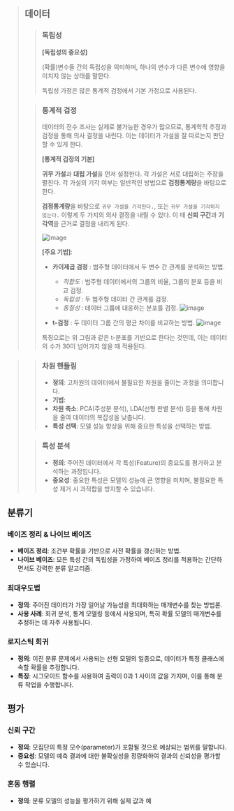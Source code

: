 > ## 데이터
>
> > ### 독립성
> > **[독립성의 중요성]**
> >
> > (확률)변수들 간의 독립성을 의미하며, 하나의 변수가 다른 변수에 영향을 미치지 않는 상태를 말한다. 
> > 
> > 독립성 가정은 많은 통계적 검정에서 기본 가정으로 사용된다.
>
> > ### 통계적 검정
> > 데이터의 전수 조사는 실제로 불가능한 경우가 많으므로, 통계학적 추정과 검정을 통해 의사 결정을 내린다. 이는 데이터가 가설을 잘 따르는지 판단할 수 있게 한다.
> >
> > **[통계적 검정의 기본]**
> >
> > **귀무 가설**과 **대립 가설**을 먼저 설정한다. 각 가설은 서로 대립하는 주장을 펼친다. 각 가설의 기각 여부는 일반적인 방법으로 **검정통계량**을 바탕으로 한다. 
> >
> > **검정통계량**을 바탕으로 ```귀무 가설을 기각한다.```, 또는 ```귀무 가설을 기각하지 않는다.``` 이렇게 두 가지의 의사 결정을 내릴 수 있다. 이 때 **신뢰 구간**과 **기각역**을 근거로 결정을 내리게 된다.
> >
> > ![image](https://github.com/user-attachments/assets/86704e12-b9cd-4188-ac29-769f53a70a71)
> >
> > **[주요 기법]**:
> > - **카이제곱 검정** : 범주형 데이터에서 두 변수 간 관계를 분석하는 방법.
> >   - *적합도* : 범주형 데이터에서의 그룹의 비율, 그룹의 분포 등을 비교 검정.
> >   - *독립성* : 두 범주형 데이터 간 관계를 검정.
> >   - *동질성* : 데이터 그룹에 대응하는 분포를 검정.
> > ![image](https://github.com/user-attachments/assets/a7fef6cb-5bdf-4038-af53-35b4e9991fff)
> >
> > - **t-검정** : 두 데이터 그룹 간의 평균 차이를 비교하는 방법.
> >   ![image](https://github.com/user-attachments/assets/91d0be41-00a8-4a2d-bf28-55037cb582f7)
> >
> > 특징으로는 위 그림과 같은 t-분포를 기반으로 한다는 것인데, 이는 데이터의 수가 30이 넘어가지 않을 때 적용된다.

>
> > ### 차원 핸들링
> > - **정의**: 고차원의 데이터에서 불필요한 차원을 줄이는 과정을 의미합니다.
> > - **기법**:
> > - **차원 축소**: PCA(주성분 분석), LDA(선형 판별 분석) 등을 통해 차원을 줄여 데이터의 복잡성을 낮춥니다.
> > - **특성 선택**: 모델 성능 향상을 위해 중요한 특성을 선택하는 방법.
>
> > ### 특성 분석
> > - **정의**: 주어진 데이터에서 각 특성(Feature)의 중요도를 평가하고 분석하는 과정입니다.
> > - **중요성**: 중요한 특성은 모델의 성능에 큰 영향을 미치며, 불필요한 특성 제거 시 과적합을 방지할 수 있습니다.
> 

## 분류기

### 베이즈 정리 & 나이브 베이즈
- **베이즈 정리**: 조건부 확률을 기반으로 사전 확률을 갱신하는 방법.
- **나이브 베이즈**: 모든 특성 간의 독립성을 가정하여 베이즈 정리를 적용하는 간단하면서도 강력한 분류 알고리즘.

### 최대우도법
- **정의**: 주어진 데이터가 가장 일어날 가능성을 최대화하는 매개변수를 찾는 방법론.
- **사용 사례**: 회귀 분석, 통계 모델링 등에서 사용되며, 특히 확률 모델의 매개변수를 추정하는 데 자주 사용됩니다.

### 로지스틱 회귀
- **정의**: 이진 분류 문제에서 사용되는 선형 모델의 일종으로, 데이터가 특정 클래스에 속할 확률을 추정합니다.
- **특징**: 시그모이드 함수를 사용하여 출력이 0과 1 사이의 값을 가지며, 이를 통해 분류 작업을 수행합니다.

## 평가

### 신뢰 구간
- **정의**: 모집단의 특정 모수(parameter)가 포함될 것으로 예상되는 범위를 말합니다.
- **중요성**: 모델의 예측 결과에 대한 불확실성을 정량화하여 결과의 신뢰성을 평가할 수 있습니다.

### 혼동 행렬
- **정의**: 분류 모델의 성능을 평가하기 위해 실제 값과 예

